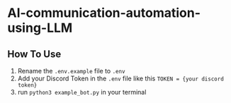 # AI-communication-automation-using-LLM

## How To Use
1. Rename the `.env.example` file to `.env`
2. Add your Discord Token in the `.env` file like this `TOKEN = {your discord token}`
3. run `python3 example_bot.py` in your terminal

   
